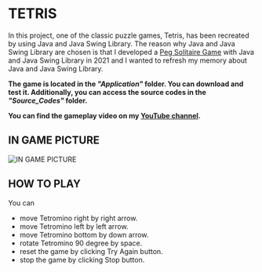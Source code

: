 # TETRIS
In this project, one of the classic puzzle games, Tetris, has been recreated by using Java and Java Swing Library. The reason why Java and Java Swing Library are chosen is that I developed a [Peg Solitaire Game](https://github.com/ecagri/GTU-HOMEWORKS/tree/cagri/CSE%20241%20Object%20Oriented%20Programming/Homework%208)  with Java and Java Swing Library in 2021 and I wanted to refresh my memory about Java and Java Swing Library.

**The game is located in the _"Application"_ folder. You can download and test it. Additionally, you can access the source codes in the _"Source_Codes"_ folder.**

**You can find the gameplay video on my [YouTube channel](https://www.youtube.com/@ecagric/videos).**

## IN GAME PICTURE
![IN GAME PICTURE](https://github.com/ecagri/TETRIS/assets/101584509/04fd71e2-9cd6-4879-8fce-6935b4ac2df8)

## HOW TO PLAY
You can
- move Tetromino right by right arrow.
- move Tetromino left by left arrow.
- move Tetromino bottom by down arrow.
- rotate Tetromino 90 degree by space.
- reset the game by clicking Try Again button.
- stop the game by clicking Stop button.
